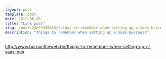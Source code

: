```yaml
---
layout: post
template: post
date: 2012-06-08
title: "Link post"
slug: /post/24673935033/things-to-remember-when-setting-up-a-saas-business
description: "Things to remember when setting up a SaaS business"
---
```

<http://www.bornontheweb.be/things-to-remember-when-setting-up-a-saas-bus>

<p> </p>